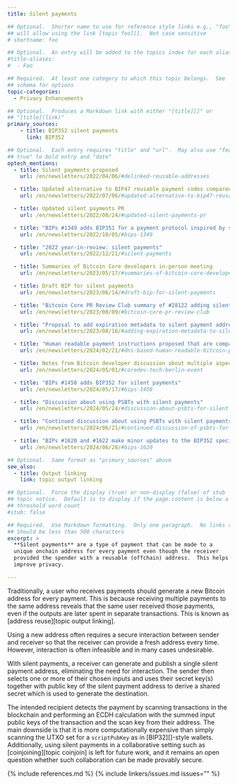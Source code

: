 ```yaml
---
title: Silent payments

## Optional.  Shorter name to use for reference style links e.g., "foo"
## will allow using the link [topic foo][].  Not case sensitive
# shortname: foo

## Optional.  An entry will be added to the topics index for each alias
#title-aliases:
#  - Foo

## Required.  At least one category to which this topic belongs.  See
## schema for options
topic-categories:
  - Privacy Enhancements

## Optional.  Produces a Markdown link with either "[title][]" or
## "[title](link)"
primary_sources:
    - title: BIP352 silent payments
      link: BIP352

## Optional.  Each entry requires "title" and "url".  May also use "feature:
## true" to bold entry and "date"
optech_mentions:
  - title: Silent payments proposed
    url: /en/newsletters/2022/04/06/#delinked-reusable-addresses

  - title: Updated alternative to BIP47 reusable payment codes compared to silent payments
    url: /en/newsletters/2022/07/06/#updated-alternative-to-bip47-reusable-payment-codes

  - title: Updated silent payments PR
    url: /en/newsletters/2022/08/24/#updated-silent-payments-pr

  - title: "BIPs #1349 adds BIP351 for a payment protocol inspired by silent payments"
    url: /en/newsletters/2022/10/05/#bips-1349

  - title: "2022 year-in-review: silent payments"
    url: /en/newsletters/2022/12/21/#silent-payments

  - title: Summaries of Bitcoin Core developers in-person meeting
    url: /en/newsletters/2023/05/17/#summaries-of-bitcoin-core-developers-in-person-meeting

  - title: Draft BIP for silent payments
    url: /en/newsletters/2023/06/14/#draft-bip-for-silent-payments

  - title: "Bitcoin Core PR Review Club summary of #28122 adding silent payments"
    url: /en/newsletters/2023/08/09/#bitcoin-core-pr-review-club

  - title: "Proposal to add expiration metadata to silent payment addresses"
    url: /en/newsletters/2023/08/16/#adding-expiration-metadata-to-silent-payment-addresses

  - title: "Human readable payment instructions proposed that are compatible with silent payment addresses"
    url: /en/newsletters/2024/02/21/#dns-based-human-readable-bitcoin-payment-instructions

  - title: Notes from Bitcoin developer discussion about multiple aspects of silent payments
    url: /en/newsletters/2024/05/01/#coredev-tech-berlin-event

  - title: "BIPs #1458 adds BIP352 for silent payments"
    url: /en/newsletters/2024/05/17/#bips-1458

  - title: "Discussion about using PSBTs with silent payments"
    url: /en/newsletters/2024/05/24/#discussion-about-psbts-for-silent-payments

  - title: "Continued discussion about using PSBTs with silent payments"
    url: /en/newsletters/2024/06/21/#continued-discussion-of-psbts-for-silent-payments

  - title: "BIPs #1620 and #1622 make minor updates to the BIP352 specification of silent payments"
    url: /en/newsletters/2024/06/28/#bips-1620

## Optional.  Same format as "primary_sources" above
see_also:
  - title: Output linking
    link: topic output linking

## Optional.  Force the display (true) or non-display (false) of stub
## topic notice.  Default is to display if the page.content is below a
## threshold word count
#stub: false

## Required.  Use Markdown formatting.  Only one paragraph.  No links allowed.
## Should be less than 500 characters
excerpt: >
  **Silent payments** are a type of payment that can be made to a
  unique onchain address for every payment even though the receiver
  provided the spender with a reusable (offchain) address.  This helps
  improve privacy.

---
```


Traditionally, a user who receives payments should generate a new Bitcoin
address for every payment. This is because receiving multiple payments
to the same address reveals that the same user received those payments,
even if the outputs are later spent in separate transactions.
This is known as [address reuse][topic output linking].

Using a new address often requires a secure interaction between sender
and receiver so that the receiver can provide a fresh address every time.
However, interaction is often infeasible and in many cases undesirable.

With silent payments, a receiver can generate and publish a single silent
payment address, eliminating the need for interaction.
The sender then selects one or more of their chosen inputs and uses their
secret key(s) together with public key of the silent payment address to
derive a shared secret which is used to generate the destination.

The intended recipient detects the payment by scanning transactions
in the blockchain and performing an ECDH calculation with the summed
input public keys of the transaction and the scan key from their address.
The main downside is that it is more computationally expensive than
simply scanning the UTXO set for a `scriptPubKey` as in [BIP32][]-style wallets.
Additionally, using silent payments in a collaborative setting such as
[coinjoining][topic coinjoin] is left for future work, and it remains an open
question whether such collaboration can be made provably secure.

{% include references.md %}
{% include linkers/issues.md issues="" %}
